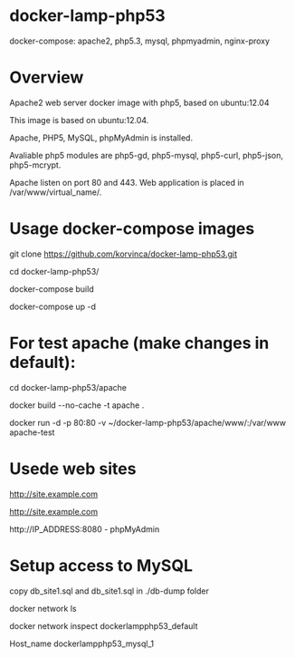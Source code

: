 # docker-lamp-php53
docker-compose: apache2, php5.3, mysql, phpmyadmin, nginx-proxy

# Overview

Apache2 web server docker image with php5, based on ubuntu:12.04

This image is based on ubuntu:12.04.

Apache, PHP5, MySQL, phpMyAdmin is installed.

Avaliable php5 modules are php5-gd, php5-mysql, php5-curl, php5-json, php5-mcrypt.

Apache listen on port 80 and 443.
Web application is placed in /var/www/virtual_name/.

# Usage docker-compose images
git clone https://github.com/korvinca/docker-lamp-php53.git

cd docker-lamp-php53/

docker-compose build

docker-compose up -d

# For test apache (make changes in default): 

cd docker-lamp-php53/apache

docker build --no-cache -t apache .

docker run -d -p 80:80 -v ~/docker-lamp-php53/apache/www/:/var/www apache-test

# Usede web sites

http://site.example.com

http://site.example.com

http://IP_ADDRESS:8080 - phpMyAdmin

# Setup access to MySQL

copy db_site1.sql and db_site1.sql in ./db-dump folder

docker network ls

docker network inspect dockerlampphp53_default

Host_name dockerlampphp53_mysql_1